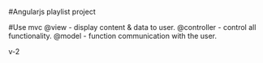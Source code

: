 #Angularjs playlist project

#Use mvc
  @view - display content & data to user.
  @controller - control all functionality.
  @model - function communication with the user.

v-2
